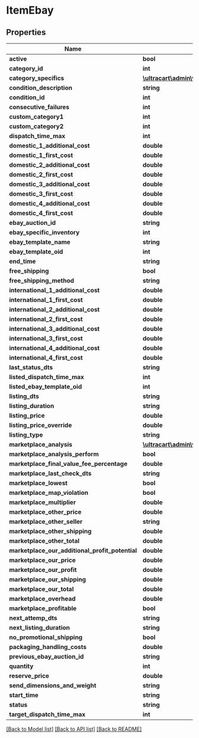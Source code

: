 # ItemEbay

## Properties
Name | Type | Description | Notes
------------ | ------------- | ------------- | -------------
**active** | **bool** |  | [optional] 
**category_id** | **int** |  | [optional] 
**category_specifics** | [**\ultracart\admin\v2\models\ItemEbayCategorySpecific[]**](ItemEbayCategorySpecific.md) |  | [optional] 
**condition_description** | **string** |  | [optional] 
**condition_id** | **int** |  | [optional] 
**consecutive_failures** | **int** |  | [optional] 
**custom_category1** | **int** |  | [optional] 
**custom_category2** | **int** |  | [optional] 
**dispatch_time_max** | **int** |  | [optional] 
**domestic_1_additional_cost** | **double** |  | [optional] 
**domestic_1_first_cost** | **double** |  | [optional] 
**domestic_2_additional_cost** | **double** |  | [optional] 
**domestic_2_first_cost** | **double** |  | [optional] 
**domestic_3_additional_cost** | **double** |  | [optional] 
**domestic_3_first_cost** | **double** |  | [optional] 
**domestic_4_additional_cost** | **double** |  | [optional] 
**domestic_4_first_cost** | **double** |  | [optional] 
**ebay_auction_id** | **string** |  | [optional] 
**ebay_specific_inventory** | **int** |  | [optional] 
**ebay_template_name** | **string** |  | [optional] 
**ebay_template_oid** | **int** |  | [optional] 
**end_time** | **string** |  | [optional] 
**free_shipping** | **bool** |  | [optional] 
**free_shipping_method** | **string** |  | [optional] 
**international_1_additional_cost** | **double** |  | [optional] 
**international_1_first_cost** | **double** |  | [optional] 
**international_2_additional_cost** | **double** |  | [optional] 
**international_2_first_cost** | **double** |  | [optional] 
**international_3_additional_cost** | **double** |  | [optional] 
**international_3_first_cost** | **double** |  | [optional] 
**international_4_additional_cost** | **double** |  | [optional] 
**international_4_first_cost** | **double** |  | [optional] 
**last_status_dts** | **string** |  | [optional] 
**listed_dispatch_time_max** | **int** |  | [optional] 
**listed_ebay_template_oid** | **int** |  | [optional] 
**listing_dts** | **string** |  | [optional] 
**listing_duration** | **string** |  | [optional] 
**listing_price** | **double** |  | [optional] 
**listing_price_override** | **double** |  | [optional] 
**listing_type** | **string** |  | [optional] 
**marketplace_analysis** | [**\ultracart\admin\v2\models\ItemEbayMarketPlaceAnalysis**](ItemEbayMarketPlaceAnalysis.md) |  | [optional] 
**marketplace_analysis_perform** | **bool** |  | [optional] 
**marketplace_final_value_fee_percentage** | **double** |  | [optional] 
**marketplace_last_check_dts** | **string** |  | [optional] 
**marketplace_lowest** | **bool** |  | [optional] 
**marketplace_map_violation** | **bool** |  | [optional] 
**marketplace_multiplier** | **double** |  | [optional] 
**marketplace_other_price** | **double** |  | [optional] 
**marketplace_other_seller** | **string** |  | [optional] 
**marketplace_other_shipping** | **double** |  | [optional] 
**marketplace_other_total** | **double** |  | [optional] 
**marketplace_our_additional_profit_potential** | **double** |  | [optional] 
**marketplace_our_price** | **double** |  | [optional] 
**marketplace_our_profit** | **double** |  | [optional] 
**marketplace_our_shipping** | **double** |  | [optional] 
**marketplace_our_total** | **double** |  | [optional] 
**marketplace_overhead** | **double** |  | [optional] 
**marketplace_profitable** | **bool** |  | [optional] 
**next_attemp_dts** | **string** |  | [optional] 
**next_listing_duration** | **string** |  | [optional] 
**no_promotional_shipping** | **bool** |  | [optional] 
**packaging_handling_costs** | **double** |  | [optional] 
**previous_ebay_auction_id** | **string** |  | [optional] 
**quantity** | **int** |  | [optional] 
**reserve_price** | **double** |  | [optional] 
**send_dimensions_and_weight** | **string** |  | [optional] 
**start_time** | **string** |  | [optional] 
**status** | **string** |  | [optional] 
**target_dispatch_time_max** | **int** |  | [optional] 

[[Back to Model list]](../README.md#documentation-for-models) [[Back to API list]](../README.md#documentation-for-api-endpoints) [[Back to README]](../README.md)



